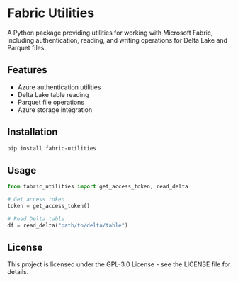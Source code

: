 # Fabric Utilities

A Python package providing utilities for working with Microsoft Fabric, including authentication, reading, and writing operations for Delta Lake and Parquet files.

## Features

- Azure authentication utilities
- Delta Lake table reading
- Parquet file operations
- Azure storage integration

## Installation

```bash
pip install fabric-utilities
```

## Usage

```python
from fabric_utilities import get_access_token, read_delta

# Get access token
token = get_access_token()

# Read Delta table
df = read_delta("path/to/delta/table")
```

## License

This project is licensed under the GPL-3.0 License - see the LICENSE file for details.